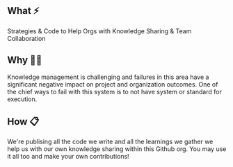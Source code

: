 ## What ⚡
Strategies & Code to Help Orgs with Knowledge Sharing & Team Collaboration

## Why 🤷‍♂️
Knowledge management is challenging and failures in this area have a significant negative impact on project and organization outcomes. One of the chief ways to fail with this system is to not have system or standard for execution.

## How 📋
We're publising all the code we write and all the learnings we gather we help us with our own knowledge sharing within this Github org. You may use it all too and make your own contributions!
